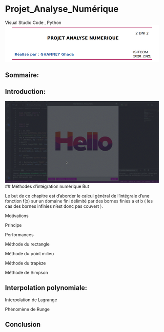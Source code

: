 # Projet_Analyse_Numérique
Visual Studio Code , Python
<img src='Project/entete.png'/>
## Sommaire: 
## Introduction:
<img src='Project/demo_peek.gif'/>
## Méthodes d’intégration numérique
 But 
 
Le but de ce chapitre est d’aborder le calcul général de l’intégrale d’une fonction f(x) sur un domaine fini délimité par des bornes finies a et b ( les cas des bornes infinies n’est donc pas couvert ).

 Motivations
 
 Principe
 
 Performances
 
 Méthode du rectangle
 
 Méthode du point milieu
 
 Méthode du trapèze
 
 Méthode de Simpson
 
## Interpolation polynomiale:

  Interpolation de Lagrange
  
  Phénomène de Runge
## Conclusion

